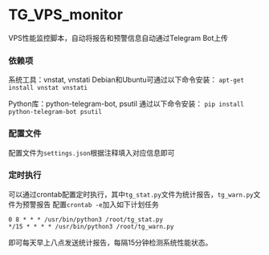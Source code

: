 # TG_VPS_monitor
VPS性能监控脚本，自动将报告和预警信息自动通过Telegram Bot上传

### 依赖项
系统工具：vnstat, vnstati
Debian和Ubuntu可通过以下命令安装：
`apt-get install vnstat vnstati`

Python库：python-telegram-bot, psutil
通过以下命令安装：
`pip install python-telegram-bot psutil`

### 配置文件
配置文件为`settings.json`根据注释填入对应信息即可

### 定时执行
可以通过crontab配置定时执行，其中`tg_stat.py`文件为统计报告，`tg_warn.py`文件为预警报告
配置`crontab -e`加入如下计划任务
```shell
0 8 * * * /usr/bin/python3 /root/tg_stat.py
*/15 * * * * /usr/bin/python3 /root/tg_warn.py
```
即可每天早上八点发送统计报告，每隔15分钟检测系统性能状态。
